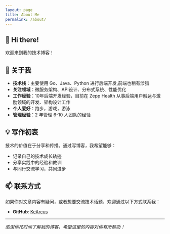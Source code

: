 ```yaml
---
layout: page
title: About Me
permalink: /about/
---
```


## 👋 Hi there!

欢迎来到我的技术博客！

## 🚀 关于我

- **技术栈**：主要使用 Go、Java、Python 进行后端开发,前端也稍有涉猎
- **关注领域**：微服务架构、API设计、分布式系统、性能优化
- **工作经验**：10年后端开发经验，目前在 Zepp Health 从事后端用户触达与激励领域的开发、架构设计工作
- **个人爱好**：跑步，游戏，游泳
- **管理经验**：2 年管理 6-10 人团队的经验

## 💡 写作初衷

技术的价值在于分享和传播。通过写博客，我希望能够：

- 记录自己的技术成长轨迹
- 分享实践中的经验和教训
- 与同行交流学习，共同进步

## 📫 联系方式

如果你对文章内容有疑问，或者想要交流技术话题，欢迎通过以下方式联系我：

- **GitHub**: [KeArcus](https://github.com/KeArcus)

---

*感谢你花时间了解我的博客，希望这里的内容对你有所帮助！*
